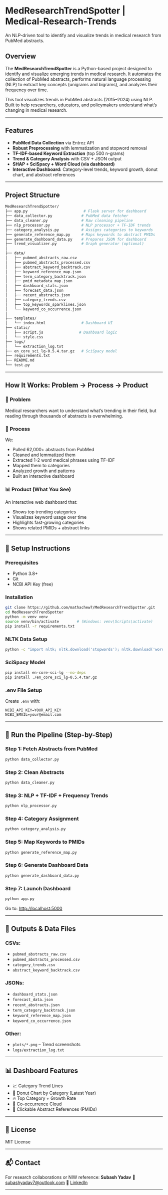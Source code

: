 # MedResearchTrendSpotter | Medical-Research-Trends

An NLP-driven tool to identify and visualize trends in medical research from PubMed abstracts.

## Overview

The **MedResearchTrendSpotter** is a Python-based project designed to identify and visualize emerging trends in medical research. It automates the collection of PubMed abstracts, performs natural language processing (NLP) to extract key concepts (unigrams and bigrams), and analyzes their frequency over time.

This tool visualizes trends in PubMed abstracts (2015–2024) using NLP. Built to help researchers, educators, and policymakers understand what’s changing in medical research.

---

## Features

* **PubMed Data Collection** via Entrez API
* **Robust Preprocessing** with lemmatization and stopword removal
* **TF-IDF-based Keyword Extraction** (top 500 n-grams)
* **Trend & Category Analysis** with CSV + JSON output
* **SHAP + SciSpacy + Word Cloud (via dashboard)**
* **Interactive Dashboard:** Category-level trends, keyword growth, donut chart, and abstract references

---

## Project Structure

```bash
MedResearchTrendSpotter/
├── app.py                         # Flask server for dashboard
├── data_collector.py             # PubMed data fetcher
├── data_cleaner.py               # Raw cleaning pipeline
├── nlp_processor.py              # NLP processor + TF-IDF trends
├── category_analysis.py          # Assigns categories to keywords
├── generate_reference_map.py     # Maps keywords to abstract PMIDs
├── generate_dashboard_data.py    # Prepares JSON for dashboard
├── trend_visualizer.py           # Graph generator (optional)
│
├── data/
│   ├── pubmed_abstracts_raw.csv
│   ├── pubmed_abstracts_processed.csv
│   ├── abstract_keyword_backtrack.csv
│   ├── keyword_reference_map.json
│   ├── term_category_backtrack.json
│   ├── pmid_metadata_map.json
│   ├── dashboard_stats.json
│   ├── forecast_data.json
│   ├── recent_abstracts.json
│   ├── category_trends.csv
│   ├── top_keywords_sparklines.json
│   └── keyword_co_occurrence.json
│
├── templates/
│   └── index.html                # Dashboard UI
├── static/
│   ├── script.js                # Dashboard logic
│   └── style.css
├── logs/
│   └── extraction_log.txt
├── en_core_sci_lg-0.5.4.tar.gz   # SciSpacy model
├── requirements.txt
├── README.md
└── test.py
```

---

## How It Works: Problem → Process → Product

### 🎯 Problem

Medical researchers want to understand what’s trending in their field, but reading through thousands of abstracts is overwhelming.

### 🧠 Process

We:

* Pulled 62,000+ abstracts from PubMed
* Cleaned and lemmatized them
* Extracted 1-2 word medical phrases using TF-IDF
* Mapped them to categories
* Analyzed growth and patterns
* Built an interactive dashboard

### 📊 Product (What You See)

An interactive web dashboard that:

* Shows top trending categories
* Visualizes keyword usage over time
* Highlights fast-growing categories
* Shows related PMIDs + abstract links

---

## 🔧 Setup Instructions

### Prerequisites

* Python 3.8+
* Git
* NCBI API Key (free)

### Installation

```bash
git clone https://github.com/mathachew7/MedResearchTrendSpotter.git
cd MedResearchTrendSpotter
python -m venv venv
source venv/bin/activate        # (Windows: venv\Scripts\activate)
pip install -r requirements.txt
```

### NLTK Data Setup

```bash
python -c "import nltk; nltk.download('stopwords'); nltk.download('wordnet'); nltk.download('omw-1.4')"
```

### SciSpacy Model

```bash
pip install en-core-sci-lg --no-deps
pip install ./en_core_sci_lg-0.5.4.tar.gz
```

### .env File Setup

Create `.env` with:

```
NCBI_API_KEY=YOUR_API_KEY
NCBI_EMAIL=your@email.com
```

---

## 🧪 Run the Pipeline (Step-by-Step)

### Step 1: Fetch Abstracts from PubMed

```bash
python data_collector.py
```

### Step 2: Clean Abstracts

```bash
python data_cleaner.py
```

### Step 3: NLP + TF-IDF + Frequency Trends

```bash
python nlp_processor.py
```

### Step 4: Category Assignment

```bash
python category_analysis.py
```

### Step 5: Map Keywords to PMIDs

```bash
python generate_reference_map.py
```

### Step 6: Generate Dashboard Data

```bash
python generate_dashboard_data.py
```

### Step 7: Launch Dashboard

```bash
python app.py
```

Go to: [http://localhost:5000](http://localhost:5000)

---

## 📂 Outputs & Data Files

### CSVs:

* `pubmed_abstracts_raw.csv`
* `pubmed_abstracts_processed.csv`
* `category_trends.csv`
* `abstract_keyword_backtrack.csv`

### JSONs:

* `dashboard_stats.json`
* `forecast_data.json`
* `recent_abstracts.json`
* `term_category_backtrack.json`
* `keyword_reference_map.json`
* `keyword_co_occurrence.json`

### Other:

* `plots/*.png` – Trend screenshots
* `logs/extraction_log.txt`

---

## 📊 Dashboard Features

* 📈 Category Trend Lines
* 🍩 Donut Chart by Category (Latest Year)
* 🔥 Top Category + Growth Rate
* 🧬 Co-occurrence Cloud
* 🔗 Clickable Abstract References (PMIDs)

---

## 📜 License

MIT License

---

## 📬 Contact

For research collaborations or NIW reference:
**Subash Yadav**
📧 [subashyadav7@outlook.com](mailto:subashyadav7@outlook.com)
🔗 [LinkedIn](https://www.linkedin.com/in/mathachew7)

---
